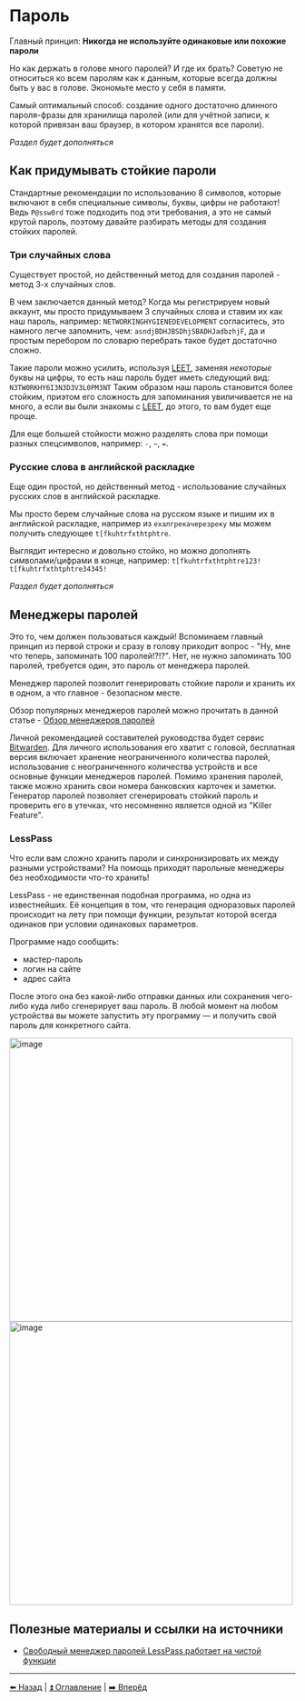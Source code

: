 # Пароль

Главный принцип: **Никогда не используйте одинаковые или похожие пароли**

Но как держать в голове много паролей? И где их брать?
Советую не относиться ко всем паролям как к данным, которые всегда должны быть у вас в голове. Экономьте место у себя в памяти.

Самый оптимальный способ: создание одного достаточно длинного пароля-фразы для хранилища паролей (или для учётной записи, к которой
привязан ваш браузер, в котором хранятся все пароли).

*Раздел будет дополняться*

## Как придумывать стойкие пароли

Стандартные рекомендации по использованию 8 символов, которые включают в себя специальные символы, буквы, цифры не работают! Ведь `P@ssw0rd` тоже подходить под эти требования, а это не самый крутой пароль, поэтому давайте разбирать методы для создания стойких паролей.

### Три случайных слова
Существует простой, но действенный метод для создания паролей - метод 3-х случайных слов.

В чем заключается данный метод? Когда мы регистрируем новый аккаунт, мы просто придумываем 3 случайных слова и ставим их как наш пароль, например: `NETWORKINGHYGIENEDEVELOPMENT`
согласитесь, это намного легче запомнить, чем: 
`asndjBDHJBSDhjSBADHJadbzhjF`, да и простым перебором по словарю перебрать такое будет достаточно сложно.

Такие пароли можно усилить, используя [LEET](https://ru.wikipedia.org/wiki/Leet), заменяя *некоторые* буквы на цифры, то есть наш пароль будет иметь следующий вид:
`N3TW0RKHY6I3N3D3V3L0PM3NT`
Таким образом наш пароль становится более стойким, приэтом его сложность для запоминания увиличивается не на много, а если вы были знакомы с [LEET](https://ru.wikipedia.org/wiki/Leet), до этого, то вам будет еще проще.

Для еще большей стойкости можно разделять слова при помощи разных спецсимволов, например: `-`, `~`, `=`.

### Русские слова в английской раскладке
Еще один простой, но действенный метод - использование случайных русских слов в английской раскладке.

Мы просто берем случайные слова на русском языке и пишим их в английской раскладке, например из `ехалгрекачерезреку` мы можем получить следующее `t[fkuhtrfxthtphtre`.

Выглядит интересно и довольно стойко, но можно дополнять символами/цифрами в конце, например:
`t[fkuhtrfxthtphtre123!`
`t[fkuhtrfxthtphtre34345!`

*Раздел будет дополняться*

## Менеджеры паролей
Это то, чем должен пользоваться каждый! Вспоминаем главный принцип из первой строки и сразу в голову приходит вопрос - "Ну, мне что теперь, запоминать 100 паролей!?!?". Нет, не нужно запоминать 100 паролей, требуется один, это пароль от менеджера паролей.

Менеджер паролей позволит генерировать стойкие пароли и хранить их в одном, а что главное - безопасном месте.

Обзор популярных менеджеров паролей можно прочитать в данной статье - [Обзор менеджеров паролей](https://habr.com/ru/company/cloud4y/blog/581916/)

Личной рекомендацией составителей руководства будет сервис [Bitwarden](https://bitwarden.com/). Для личного использования его хватит с головой, бесплатная версия включает хранение неограниченного количества паролей, использование с неограниченного количества устройств и все основные функции менеджеров паролей. Помимо хранения паролей, также можно хранить свои номера банковских карточек и заметки. Генератор паролей позволяет сгенерировать стойкий пароль и проверить его в утечках, что несомненно является одной из "Killer Feature".

### LessPass

Что если вам сложно хранить пароли и синхронизировать их между разными устройствами? На помощь приходят парольные менеджеры без необходимости что-то хранить!

LessPass - не единственная подобная программа, но одна из известнейших. Её концепция в том, что генерация одноразовых паролей происходит на лету
при помощи функции, результат которой всегда одинаков при условии одинаковых параметров.

Программе надо сообщить:
- мастер-пароль
- логин на сайте
- адрес сайта

После этого она без какой-либо отправки данных или сохранения чего-либо куда либо сгенерирует ваш пароль.
В любой момент на любом устройства вы можете запустить эту программу — и получить свой пароль для конкретного сайта.

<img width="499" alt="image" src="https://user-images.githubusercontent.com/31013580/194948775-cfe3987f-acde-456a-a78b-5281dd06171e.png">

<img width="499" alt="image" src="https://user-images.githubusercontent.com/31013580/194949724-dc26b60c-4607-40cf-a101-ead867dea009.png">

## Полезные материалы и ссылки на источники

- [Свободный менеджер паролей LessPass работает на чистой функции](https://www.pvsm.ru/open-source/207324)

---

[⬅️ Назад](./location.md) | [⏫ Оглавление](../README.md) | [➡️ Вперёд](./photo.md)

